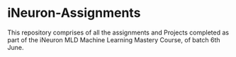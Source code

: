 # iNeuron-Assignments
This repository comprises of all the assignments and Projects completed as part of the iNeuron MLD Machine Learning Mastery Course, of batch 6th June.
